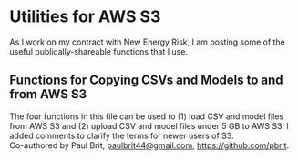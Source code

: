 # Utilities for AWS S3
As I work on my contract with New Energy Risk, I am posting some of the useful publically-shareable functions that I use.

## Functions for Copying CSVs and Models to and from AWS S3
The four functions in this file can be used to (1) load CSV and model files from AWS S3 and (2) upload CSV and model files under 5 GB to AWS S3.
I added comments to clarify the terms for newer users of S3.<br>
Co-authored by Paul Brit, <paulbrit44@gmail.com>, https://github.com/pbrit.
